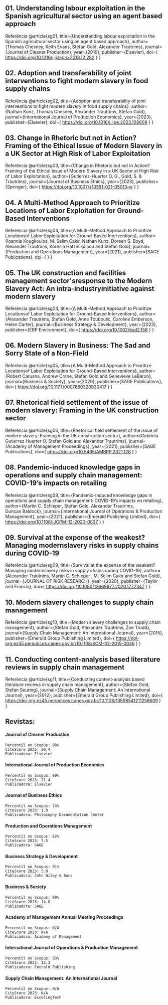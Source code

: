 
## 01. Understanding labour exploitation in the Spanish agricultural sector using an agent based approach
Referência
	@article{sg01,
	  title={Understanding labour exploitation in the Spanish agricultural sector using an agent based approach},
	  author={Thomas Chesney, Keith Evans, Stefan Gold, Alexander Trautrims},
	  journal={Journal of Cleaner Production},
	  year={2019},
	  publisher={Elsevier},
	  doi={ https://doi.org/10.1016/j.jclepro.2018.12.282 }
	}

## 02. Adoption and transferability of joint interventions to fight modern slavery in food supply chains
Referência
	@article{sg02,
	  title={Adoption and transferability of joint interventions to fight modern slavery in food supply chains},
	  author={Nathan Kunz, Thomas Chesney, Alexander Trautrims, Stefan Gold},
	  journal={International Journal of Production Economics},
	  year={2023},
	  publisher={Elsevier},
	  doi={ https://doi.org/10.1016/j.ijpe.2023.108809 }
	}
## 03. Change in Rhetoric but not in Action? Framing of the Ethical Issue of Modern Slavery in a UK Sector at High Risk of Labor Exploitation
Referência
	@article{sg03,
	  title={Change in Rhetoric but not in Action? Framing of the Ethical Issue of Modern Slavery in a UK Sector at High Risk of Labor Exploitation},
	  author={Gutierrez-Huerter O, G., Gold, S. & Trautrims},
	  journal={Journal of Business Ethics},
	  year={2023},
	  publisher={Springer},
	  doi={ https://doi.org/10.1007/s10551-021-05013-w }
	}

## 04. A Multi-Method Approach to Prioritize Locations of Labor Exploitation for Ground-Based Interventions
Referência
	@article{sg04,
	  title={A Multi-Method Approach to Prioritize Locationsof Labor Exploitation for Ground-Based Interventions},
	  author={Ioannis Kougkoulos, M. Selim Cakir, Nathan Kunz, Doreen S. Boyd, Alexander Trautrims, Kornilia Hatzinikolaou and Stefan Gold},
	  journal={Production and Operations Management},
	  year={2021},
	  publisher={SAGE Publications},
	  doi={  }
	}

## 05. The UK construction and facilities management sector'sresponse to the Modern Slavery Act: An intra-industryinitiative against modern slavery

Referência
	@article{sg04,
	  title={A Multi-Method Approach to Prioritize Locationsof Labor Exploitation for Ground-Based Interventions},
	  author={Alexander Trautrims, Stefan Gold, Anne Touboulic, Caroline Emberson, Helen Carter},
	  journal={Business Strategy & Development},
	  year={2023},
	  publisher={ERP Environment},
	  doi={ https://doi.org/10.1002/bsd2.158 }
	}

## 06. Modern Slavery in Business: The Sad and Sorry State of a Non-Field

Referência
	@article{sg05,
	  title={A Multi-Method Approach to Prioritize Locationsof Labor Exploitation for Ground-Based Interventions},
	  author={Robert Caruana, Andrew Crane, Stefan Gold and Genevieve LeBaron},
	  journal={Business & Society},
	  year={2020},
	  publisher={SAGE Publications},
	  doi={ https://doi.org/10.1177/0007650320930417 }
	}

## 07. Rhetorical field settlement of the issue of modern slavery: Framing in the UK construction sector

Referência
	@article{sg06,
	  title={Rhetorical field settlement of the issue of modern slavery: Framing in the UK construction sector},
	  author={Gabriela Gutierrez Huerter O, Stefan Gold and Alexander Trautrims},
	  journal={Academy of Management Proceedings},
	  year={2021},
	  publisher={SAGE Publications},
	  doi={ https://doi.org/10.5465/AMBPP.2021.128 }
	}

## 08. Pandemic-induced knowledge gaps in operations and supply chain management: COVID-19’s impacts on retailing

Referência
	@article{sg08,
	  title={Pandemic-induced knowledge gaps in operations and supply chain management: COVID-19’s impacts on retailing},
	  author={Martin C. Schleper, Stefan Gold, Alexander Trautrims, Duncan Baldock},
	  journal={International Journal of Operations & Production Management},
	  year={2021},
	  publisher={Emerald Publishing Limited},
	  doi={ https://doi.org/10.1108/IJOPM-12-2020-0837 }
	}

## 09. Survival at the expense of the weakest? Managing modernslavery risks in supply chains during COVID-19

Referência
	@article{sg09,
	  title={Survival at the expense of the weakest? Managing modernslavery risks in supply chains during COVID-19},
	  author={Alexander Trautrims, Martin C. Schleper , M. Selim Cakir and Stefan Gold},
	  journal={JOURNAL OF RISK RESEARCH},
	  year={2020},
	  publisher={Taylor and Francis},
	  doi={ https://doi.org/10.1080/13669877.2020.1772347 }
	}

## 10. Modern slavery challenges to supply chain management

Referência
	@article{sg10,
	  title={Modern slavery challenges to supply chain management},
	  author={Stefan Gold, Alexander Trautrims, Zoe Trodd},
	  journal={Supply Chain Management: An International Journal},
	  year={2015},
	  publisher={Emerald Group Publishing Limited},
	  doi={ https://doi-org.ez45.periodicos.capes.gov.br/10.1108/SCM-02-2015-0046 }
	}

## 11. Conducting content-analysis based literature reviews in supply chain management

Referência
	@article{sg11,
	  title={Conducting content-analysis based literature reviews in supply chain management},
	  author={Stefan Gold, Stefan Seuring},
	  journal={Supply Chain Management: An International Journal},
	  year={2012},
	  publisher={Emerald Group Publishing Limited},
	  doi={ https://doi-org.ez45.periodicos.capes.gov.br/10.1108/13598541211258609 }
	}



## Revistas:
#### Journal of Cleaner Production
	Percentil no Scopus: 98%
	CiteScore 2023: 20.4
	Publicadora: Elsevier
#### International Journal of Production Economics
	Percentil no Scopus: 99%
	CiteScore 2023: 21.4
	Publicadora: Elsevier
#### Journal of Business Ethics
	Percentil no Scopus: 74%
	CiteScore 2023: 1.0
	Publicadora: Philosophy Documentation Center
#### Production and Operations Management
	Percentil no Scopus: 82%
	CiteScore 2023: 7.5
	Publicadora: SAGE
#### Business Strategy & Development
	Percentil no Scopus: 91%
	CiteScore 2023: 5.8
	Publicadora: John Wiley & Sons
#### Business & Society
	Percentil no Scopus: 99%
	CiteScore 2023: 14.8
	Publicadora: SAGE
#### Academy of Management Annual Meeting Proceedings
	Percentil no Scopus: N/A
	CiteScore 2023: N/A
	Publicadora: Academy of Management
#### International Journal of Operations & Production Management
	Percentil no Scopus: 93%
	CiteScore 2023: 13.3
	Publicadora: Emerald Publishing
#### Supply Chain Management: An International Journal
	Percentil no Scopus: N/A
	CiteScore 2023: N/A
	Publicadora: ExcelingTech